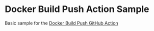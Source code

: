 # Docker Build Push Action Sample

Basic sample for the [Docker Build Push GitHub Action](https://github.com/mr-smithers-excellent/docker-build-push)

